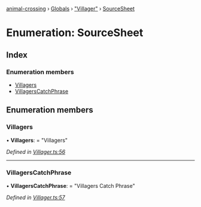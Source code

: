 [animal-crossing](../README.md) › [Globals](../globals.md) › ["Villager"](../modules/_villager_.md) › [SourceSheet](_villager_.sourcesheet.md)

# Enumeration: SourceSheet

## Index

### Enumeration members

* [Villagers](_villager_.sourcesheet.md#villagers)
* [VillagersCatchPhrase](_villager_.sourcesheet.md#villagerscatchphrase)

## Enumeration members

###  Villagers

• **Villagers**: = "Villagers"

*Defined in [Villager.ts:56](https://github.com/Norviah/animal-crossing/blob/ba83c61/module/types/Villager.ts#L56)*

___

###  VillagersCatchPhrase

• **VillagersCatchPhrase**: = "Villagers Catch Phrase"

*Defined in [Villager.ts:57](https://github.com/Norviah/animal-crossing/blob/ba83c61/module/types/Villager.ts#L57)*
